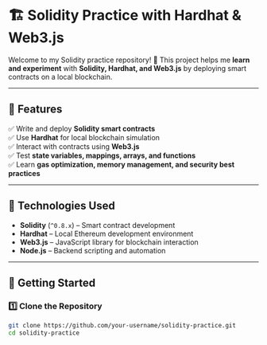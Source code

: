 # 🏗 Solidity Practice with Hardhat & Web3.js

Welcome to my Solidity practice repository! 🚀 This project helps me **learn and experiment** with **Solidity, Hardhat, and Web3.js** by deploying smart contracts on a local blockchain.  

---

## 📌 **Features**
✅ Write and deploy **Solidity smart contracts**  
✅ Use **Hardhat** for local blockchain simulation  
✅ Interact with contracts using **Web3.js**  
✅ Test **state variables, mappings, arrays, and functions**  
✅ Learn **gas optimization, memory management, and security best practices**  

---

## 🔧 **Technologies Used**
- **Solidity** (`^0.8.x`) – Smart contract development  
- **Hardhat** – Local Ethereum development environment  
- **Web3.js** – JavaScript library for blockchain interaction  
- **Node.js** – Backend scripting and automation  

---

## 🚀 **Getting Started**
### **1️⃣ Clone the Repository**
```sh
git clone https://github.com/your-username/solidity-practice.git
cd solidity-practice
